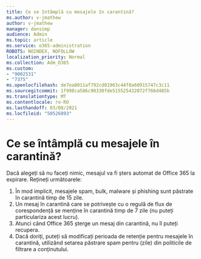 ```yaml
---
title: Ce se întâmplă cu mesajele în carantină?
ms.author: v-jmathew
author: v-jmathew
manager: dansimp
audience: Admin
ms.topic: article
ms.service: o365-administration
ROBOTS: NOINDEX, NOFOLLOW
localization_priority: Normal
ms.collection: Adm_O365
ms.custom:
- "9002531"
- "7375"
ms.openlocfilehash: de7ea8011af792cd01963c44f8a60915747c3c11
ms.sourcegitcommit: 1f998ca586c90330fde515525432072f766d485b
ms.translationtype: MT
ms.contentlocale: ro-RO
ms.lasthandoff: 03/08/2021
ms.locfileid: "50526893"
---
```

# <a name="what-happens-to-quarantined-messages"></a>Ce se întâmplă cu mesajele în carantină?

Dacă alegeți să nu faceți nimic, mesajul va fi șters automat de Office 365 la expirare. Rețineți următoarele:

1. În mod implicit, mesajele spam, bulk, malware și phishing sunt păstrate în carantină timp de 15 zile.
2. Un mesaj în carantină care se potrivește cu o regulă de flux de corespondență se menține în carantină timp de 7 zile (nu puteți particulariza acest lucru).
3. Atunci când Office 365 șterge un mesaj din carantină, nu îl puteți recupera.
4. Dacă doriți, puteți să modificați perioada de retenție pentru mesajele în carantină, utilizând setarea păstrare spam pentru (zile) din politicile de filtrare a conținutului.
